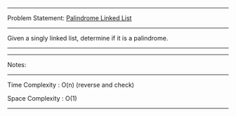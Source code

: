 ******************************************************************************
Problem Statement: [Palindrome Linked List](https://leetcode.com/problems/palindrome-linked-list/#/description)
******************************************************************************
Given a singly linked list, determine if it is a palindrome.

*****************************************************************************

******************************************************************************
Notes: 
******************************************************************************
Time Complexity : O(n) (reverse and check)

Space Complexity : O(1)

******************************************************************************